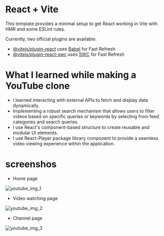 # React + Vite

This template provides a minimal setup to get React working in Vite with HMR and some ESLint rules.

Currently, two official plugins are available:

- [@vitejs/plugin-react](https://github.com/vitejs/vite-plugin-react/blob/main/packages/plugin-react/README.md) uses [Babel](https://babeljs.io/) for Fast Refresh
- [@vitejs/plugin-react-swc](https://github.com/vitejs/vite-plugin-react-swc) uses [SWC](https://swc.rs/) for Fast Refresh

# What I learned while making a YouTube clone

- I learned interacting with external APIs to fetch and display data dynamically.
- Implementing a robust search mechanism that allows users to filter videos based on specific queries or keywords by selecting from feed categories and search queries.
- I use React's component-based structure to create reusable and modular UI elements.
- I use  React-Player package library component to provide a seamless video viewing experience within the application.

# screenshos
- Home page
  
 ![youtube_img_1](https://github.com/user-attachments/assets/e355a721-a220-45e9-be2d-d8dedaef6e10)
 
- Video watching page
  
 ![youtube_img_2](https://github.com/user-attachments/assets/ce178c50-1fdd-4980-8d19-2c726560efc7)
 
- Channel page
  
 ![youtube_img_3](https://github.com/user-attachments/assets/a43e4460-1f70-4b18-8ebf-adb322604d9b)
